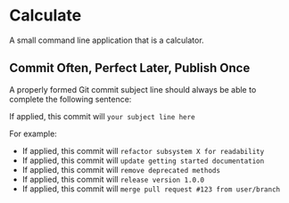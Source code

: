 # Calculate
A small command line application that is a calculator.

## Commit Often, Perfect Later, Publish Once

A properly formed Git commit subject line should always be able to complete the following sentence:

If applied, this commit will `your subject line here`

For example:

* If applied, this commit will `refactor subsystem X for readability`
* If applied, this commit will `update getting started documentation`
* If applied, this commit will `remove deprecated methods`
* If applied, this commit will `release version 1.0.0`
* If applied, this commit will `merge pull request #123 from user/branch`
